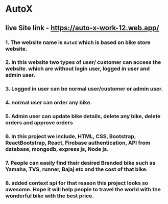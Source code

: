 # AutoX

## live Site link - https://auto-x-work-12.web.app/

### 1. The website name is `AutoX` which is based on bike store website.
### 2. In this website two types of user/ customer can access the website. which are without login user, logged in user and admin user.
### 3. Logged in user can be normal user/customer or admin user.
### 4. normal user can order any bike.
### 5. Admin user can update bike details, delete any bike, delete orders and approve orders
### 6. In this project we include, HTML, CSS, Bootstrap, ReactBootstrap, React, Firebase authentication, API from database, mongodb, express js, Node js.
### 7. People can easily find their desired Branded bike such as Yamaha, TVS, runner, Bajaj etc and the cost of that bike.
### 8. added context api for that reason this project looks so awesome. Hope it will help people to travel the world with the wonderful bike with the best price.